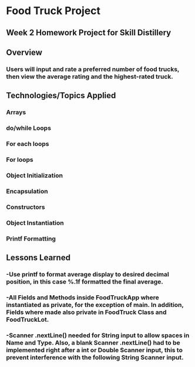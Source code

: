 # Food Truck Project

## Week 2 Homework Project for Skill Distillery

## Overview

### Users will input and rate a preferred number of food trucks, then view the average rating and the highest-rated truck.

## Technologies/Topics Applied

### Arrays
### do/while Loops
### For each loops
### For loops
### Object Initialization
### Encapsulation
### Constructors
### Object Instantiation
### Printf Formatting



## Lessons Learned

### -Use printf to format average display to desired decimal position, in this case %.1f formatted the final average.

### -All Fields and Methods inside FoodTruckApp where instantiated as private, for the exception of main. In addition, Fields where made also private in FoodTruck Class and FoodTruckLot.

### -Scanner .nextLine() needed for String input to allow spaces in Name and Type. Also, a blank Scanner .nextLine() had to be implemented right after a int or Double Scanner input, this to prevent interference with the following String Scanner input.
